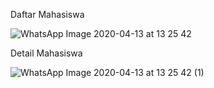 Daftar Mahasiswa

![WhatsApp Image 2020-04-13 at 13 25 42](https://user-images.githubusercontent.com/38448226/79098089-63696880-7d8b-11ea-827a-1c62f12a4051.jpeg)


Detail Mahasiswa

![WhatsApp Image 2020-04-13 at 13 25 42 (1)](https://user-images.githubusercontent.com/38448226/79098108-6bc1a380-7d8b-11ea-86c5-91b0547bfca0.jpeg)
